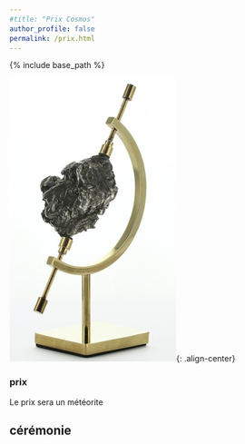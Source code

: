 ```yaml
---
#title: "Prix Cosmos"
author_profile: false
permalink: /prix.html
---
```


{% include base_path %}


![meteorite](/images/prix.png){: .align-center}


### prix 

Le prix sera un météorite



## cérémonie

